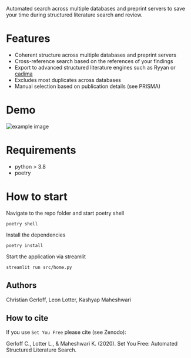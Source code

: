 Automated search across multiple databases and preprint servers to save your time 
during structured literature search and review.

# Features
* Coherent structure across multiple databases and preprint servers
* Cross-reference search based on the references of your findings
* Export to advanced structured literature engines such as Ryyan or [cadima](https://www.cadima.info/)
* Excludes most duplicates across databases
* Manual selection based on publication details (see PRISMA)

# Demo

![example image](https://github.com/ChristianGerloff/set-you-free/blob/feature/findpapers-integration/assets/demo.gif)


# Requirements
* python > 3.8
* poetry

# How to start

Navigate to the repo folder and start poetry shell
```
poetry shell
```

Install the dependencies
```
poetry install
```

Start the application via streamlit
```
streamlit run src/home.py
```

## Authors

Christian Gerloff, Leon Lotter, Kashyap Maheshwari

## How to cite
If you use `Set You Free` please cite (see Zenodo):


Gerloff C., Lotter L., & Maheshwari K. (2020). Set You Free: Automated Structured Literature Search.